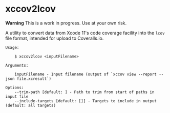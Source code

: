 # xccov2lcov

**Warning** This is a work in progress. Use at your own risk.

A utility to convert data from Xcode 11's code coverage facility into the `lcov` file format, intended for upload to Coveralls.io.

```
Usage:

    $ xccov2lcov <inputFilename>

Arguments:

    inputFilename - Input filename (output of `xccov view --report --json file.xcresult`)

Options:
    --trim-path [default: ] - Path to trim from start of paths in input file
    --include-targets [default: []] - Targets to include in output (default: all targets)
```
